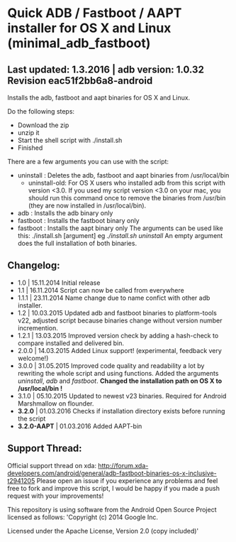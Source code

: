 Quick ADB / Fastboot / AAPT installer for OS X and Linux (minimal_adb_fastboot)
====================

Last updated: 1.3.2016 | adb version: 1.0.32 Revision eac51f2bb6a8-android
------------------------
Installs the adb, fastboot and aapt binaries for OS X and Linux.

Do the following steps:
- Download the zip
- unzip it
- Start the shell script with ./install.sh
- Finished

There are a few arguments you can use with the script:
- uninstall : Deletes the adb, fastboot and aapt binaries from /usr/local/bin
	- uninstall-old: For OS X users who installed adb from this script with version <3.0. If you used my script version <3.0 on your mac, you should run this command once to remove the binaries from /usr/bin (they are now installed in /usr/local/bin).
- adb		: Installs the adb binary only
- fastboot	: Installs the fastboot binary only
- fastboot	: Installs the aapt binary only
The arguments can be used like this: ./install.sh [argument] eg *./install.sh uninstall* 
An empty argument does the full installation of both binaries.


Changelog:
---------------
- 1.0	| 15.11.2014 Initial release
- 1.1	| 16.11.2014 Script can now be called from everywhere
- 1.1.1	| 23.11.2014 Name change due to name confict with other adb installer.
- 1.2	| 10.03.2015 Updated adb and fastboot binaries to platform-tools v22, adjusted script because binaries change without version number incremention.
- 1.2.1 | 13.03.2015 Improved version check by adding a hash-check to compare installed and delivered bin. 
- 2.0.0 | 14.03.2015 Added Linux support! (experimental, feedback very welcome!)
- 3.0.0 | 31.05.2015 Improved code quality and readability a lot by rewriting the whole script and using functions. Added the arguments *uninstall*, *adb* and *fastboot*. **Changed the installation path on OS X to /usr/local/bin !**
- 3.1.0 | 05.10.2015 Updated to newest v23 binaries. Required for Android Marshmallow on flounder.
- **3.2.0** | 01.03.2016 Checks if installation directory exists before running the script
- **3.2.0-AAPT** | 01.03.2016 Added AAPT-bin

Support Thread:
----------------
Official support thread on xda: http://forum.xda-developers.com/android/general/adb-fastboot-binaries-os-x-inclusive-t2941205
Please open an issue if you experience any problems and feel free to fork and improve this script, I would be happy if you made a push request with your improvements!

This repository is using software from the Android Open Source Project licensed as follows:
'Copyright (c) 2014 Google Inc.

Licensed under the Apache License, Version 2.0 (copy included)'

